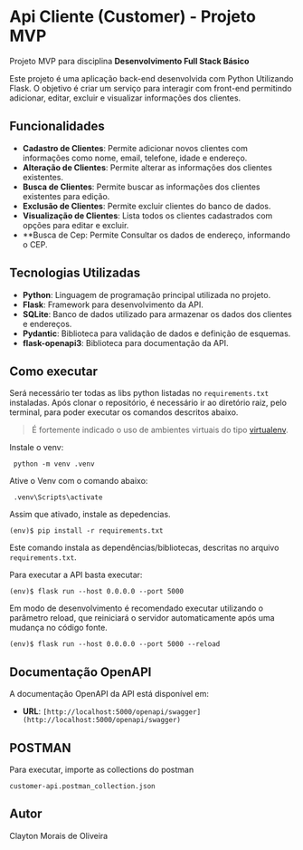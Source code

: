 # Api Cliente (Customer) - Projeto MVP

Projeto MVP para disciplina **Desenvolvimento Full Stack Básico** 

Este projeto é uma aplicação back-end desenvolvida com Python Utilizando Flask. O objetivo é criar um serviço para interagir com front-end permitindo adicionar, editar, excluir e visualizar informações dos clientes.


## Funcionalidades

- **Cadastro de Clientes**: Permite adicionar novos clientes com informações como nome, email, telefone, idade e endereço.
- **Alteração de Clientes**: Permite alterar as informações dos clientes existentes.
- **Busca de Clientes**: Permite buscar as informações dos clientes existentes para edição.
- **Exclusão de Clientes**: Permite excluir clientes do banco de dados.
- **Visualização de Clientes**: Lista todos os clientes cadastrados com opções para editar e excluir.
- **Busca de Cep: Permite Consultar os dados de endereço, informando o CEP.

## Tecnologias Utilizadas

- **Python**: Linguagem de programação principal utilizada no projeto.
- **Flask**: Framework para desenvolvimento da API.
- **SQLite**: Banco de dados utilizado para armazenar os dados dos clientes e endereços.
- **Pydantic**: Biblioteca para validação de dados e definição de esquemas.
- **flask-openapi3**: Biblioteca para documentação da API.

## Como executar 

Será necessário ter todas as libs python listadas no `requirements.txt` instaladas.
Após clonar o repositório, é necessário ir ao diretório raiz, pelo terminal, para poder executar os comandos descritos abaixo.

> É fortemente indicado o uso de ambientes virtuais do tipo [virtualenv](https://virtualenv.pypa.io/en/latest/installation.html).

Instale o venv:

```
 python -m venv .venv 
```

Ative o Venv com o comando abaixo:

```
 .venv\Scripts\activate
```

Assim que ativado, instale as depedencias.

```
(env)$ pip install -r requirements.txt
```

Este comando instala as dependências/bibliotecas, descritas no arquivo `requirements.txt`.

Para executar a API  basta executar:

```
(env)$ flask run --host 0.0.0.0 --port 5000
```

Em modo de desenvolvimento é recomendado executar utilizando o parâmetro reload, que reiniciará o servidor
automaticamente após uma mudança no código fonte. 

```
(env)$ flask run --host 0.0.0.0 --port 5000 --reload
```

## Documentação OpenAPI

A documentação OpenAPI da API está disponível em:

- **URL**: `[http://localhost:5000/openapi/swagger](http://localhost:5000/openapi/swagger)`


## POSTMAN

Para executar, importe as collections do postman 

```
customer-api.postman_collection.json
```

## Autor
Clayton Morais de Oliveira
